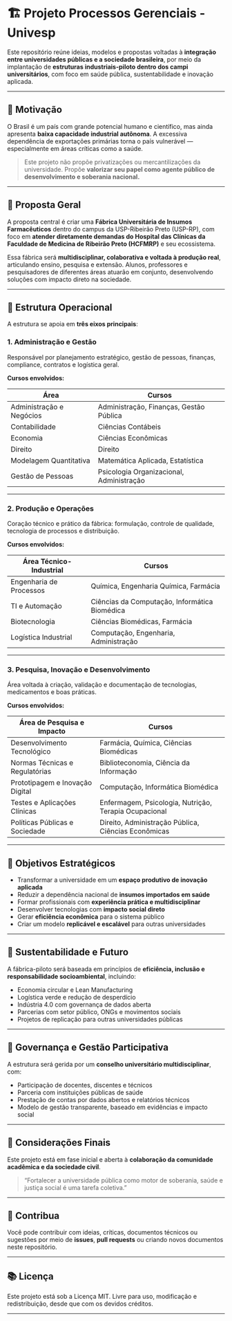 # 🏗️ Projeto Processos Gerenciais - Univesp

Este repositório reúne ideias, modelos e propostas voltadas à **integração entre universidades públicas e a sociedade brasileira**, por meio da implantação de **estruturas industriais-piloto dentro dos campi universitários**, com foco em saúde pública, sustentabilidade e inovação aplicada.

---

## 🎯 Motivação

O Brasil é um país com grande potencial humano e científico, mas ainda apresenta **baixa capacidade industrial autônoma**. A excessiva dependência de exportações primárias torna o país vulnerável — especialmente em áreas críticas como a saúde.

> Este projeto não propõe privatizações ou mercantilizações da universidade. Propõe **valorizar seu papel como agente público de desenvolvimento e soberania nacional.**

---

## 🧩 Proposta Geral

A proposta central é criar uma **Fábrica Universitária de Insumos Farmacêuticos** dentro do campus da USP-Ribeirão Preto (USP-RP), com foco em **atender diretamente demandas do Hospital das Clínicas da Faculdade de Medicina de Ribeirão Preto (HCFMRP)** e seu ecossistema.

Essa fábrica será **multidisciplinar, colaborativa e voltada à produção real**, articulando ensino, pesquisa e extensão. Alunos, professores e pesquisadores de diferentes áreas atuarão em conjunto, desenvolvendo soluções com impacto direto na sociedade.

---

## 🧱 Estrutura Operacional

A estrutura se apoia em **três eixos principais**:

### 1. Administração e Gestão

Responsável por planejamento estratégico, gestão de pessoas, finanças, compliance, contratos e logística geral.

**Cursos envolvidos:**

| Área                     | Cursos                                                                      |
|--------------------------|-----------------------------------------------------------------------------|
| Administração e Negócios | Administração, Finanças, Gestão Pública                                     |
| Contabilidade            | Ciências Contábeis                                                          |
| Economia                 | Ciências Econômicas                                                         |
| Direito                  | Direito                                                                     |
| Modelagem Quantitativa   | Matemática Aplicada, Estatística                                           |
| Gestão de Pessoas        | Psicologia Organizacional, Administração                                    |

---

### 2. Produção e Operações

Coração técnico e prático da fábrica: formulação, controle de qualidade, tecnologia de processos e distribuição.

**Cursos envolvidos:**

| Área Técnico-Industrial       | Cursos                                                                  |
|-------------------------------|-------------------------------------------------------------------------|
| Engenharia de Processos       | Química, Engenharia Química, Farmácia                                  |
| TI e Automação                | Ciências da Computação, Informática Biomédica                          |
| Biotecnologia                 | Ciências Biomédicas, Farmácia                                          |
| Logística Industrial          | Computação, Engenharia, Administração                                  |

---

### 3. Pesquisa, Inovação e Desenvolvimento

Área voltada à criação, validação e documentação de tecnologias, medicamentos e boas práticas.

**Cursos envolvidos:**

| Área de Pesquisa e Impacto        | Cursos                                                                |
|----------------------------------|-----------------------------------------------------------------------|
| Desenvolvimento Tecnológico      | Farmácia, Química, Ciências Biomédicas                                |
| Normas Técnicas e Regulatórias   | Biblioteconomia, Ciência da Informação                                |
| Prototipagem e Inovação Digital  | Computação, Informática Biomédica                                     |
| Testes e Aplicações Clínicas     | Enfermagem, Psicologia, Nutrição, Terapia Ocupacional                 |
| Políticas Públicas e Sociedade   | Direito, Administração Pública, Ciências Econômicas                   |

---

## 🎯 Objetivos Estratégicos

- Transformar a universidade em um **espaço produtivo de inovação aplicada**
- Reduzir a dependência nacional de **insumos importados em saúde**
- Formar profissionais com **experiência prática e multidisciplinar**
- Desenvolver tecnologias com **impacto social direto**
- Gerar **eficiência econômica** para o sistema público
- Criar um modelo **replicável e escalável** para outras universidades

---

## 🌱 Sustentabilidade e Futuro

A fábrica-piloto será baseada em princípios de **eficiência, inclusão e responsabilidade socioambiental**, incluindo:

- Economia circular e Lean Manufacturing
- Logística verde e redução de desperdício
- Indústria 4.0 com governança de dados aberta
- Parcerias com setor público, ONGs e movimentos sociais
- Projetos de replicação para outras universidades públicas

---

## 🧭 Governança e Gestão Participativa

A estrutura será gerida por um **conselho universitário multidisciplinar**, com:

- Participação de docentes, discentes e técnicos
- Parceria com instituições públicas de saúde
- Prestação de contas por dados abertos e relatórios técnicos
- Modelo de gestão transparente, baseado em evidências e impacto social

---

## 📌 Considerações Finais

Este projeto está em fase inicial e aberta à **colaboração da comunidade acadêmica e da sociedade civil**.

> “Fortalecer a universidade pública como motor de soberania, saúde e justiça social é uma tarefa coletiva.”

---

## 🤝 Contribua

Você pode contribuir com ideias, críticas, documentos técnicos ou sugestões por meio de **issues**, **pull requests** ou criando novos documentos neste repositório.

---

## 📚 Licença

Este projeto está sob a Licença MIT. Livre para uso, modificação e redistribuição, desde que com os devidos créditos.

---

